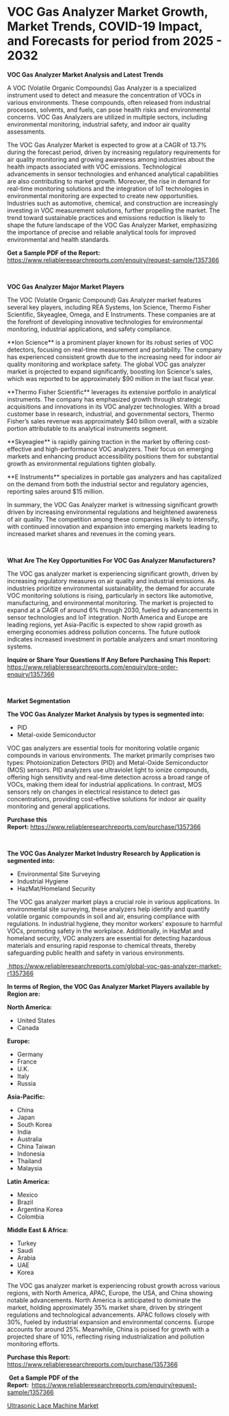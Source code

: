 <p><h1>VOC Gas Analyzer Market Growth, Market Trends, COVID-19 Impact, and Forecasts for period from 2025 - 2032</h1></p><p><strong>VOC Gas Analyzer Market Analysis and Latest Trends</strong></p>
<p><p>A VOC (Volatile Organic Compounds) Gas Analyzer is a specialized instrument used to detect and measure the concentration of VOCs in various environments. These compounds, often released from industrial processes, solvents, and fuels, can pose health risks and environmental concerns. VOC Gas Analyzers are utilized in multiple sectors, including environmental monitoring, industrial safety, and indoor air quality assessments.</p><p>The VOC Gas Analyzer Market is expected to grow at a CAGR of 13.7% during the forecast period, driven by increasing regulatory requirements for air quality monitoring and growing awareness among industries about the health impacts associated with VOC emissions. Technological advancements in sensor technologies and enhanced analytical capabilities are also contributing to market growth. Moreover, the rise in demand for real-time monitoring solutions and the integration of IoT technologies in environmental monitoring are expected to create new opportunities. Industries such as automotive, chemical, and construction are increasingly investing in VOC measurement solutions, further propelling the market. The trend toward sustainable practices and emissions reduction is likely to shape the future landscape of the VOC Gas Analyzer Market, emphasizing the importance of precise and reliable analytical tools for improved environmental and health standards.</p></p>
<p><strong>Get a Sample PDF of the Report:&nbsp;</strong> <a href="https://www.reliableresearchreports.com/enquiry/request-sample/1357366?utm_campaign=2743&utm_medium=2&utm_source=Github&utm_content=ia&utm_term=08042025&utm_id=voc-gas-analyzer">https://www.reliableresearchreports.com/enquiry/request-sample/1357366</a></p>
<p>&nbsp;</p>
<p><strong>VOC Gas Analyzer Major Market Players</strong></p>
<p><p>The VOC (Volatile Organic Compound) Gas Analyzer market features several key players, including REA Systems, Ion Science, Thermo Fisher Scientific, Skyeaglee, Omega, and E Instruments. These companies are at the forefront of developing innovative technologies for environmental monitoring, industrial applications, and safety compliance.</p><p>**Ion Science** is a prominent player known for its robust series of VOC detectors, focusing on real-time measurement and portability. The company has experienced consistent growth due to the increasing need for indoor air quality monitoring and workplace safety. The global VOC gas analyzer market is projected to expand significantly, boosting Ion Science's sales, which was reported to be approximately $90 million in the last fiscal year.</p><p>**Thermo Fisher Scientific** leverages its extensive portfolio in analytical instruments. The company has emphasized growth through strategic acquisitions and innovations in its VOC analyzer technologies. With a broad customer base in research, industrial, and governmental sectors, Thermo Fisher’s sales revenue was approximately $40 billion overall, with a sizable portion attributable to its analytical instruments segment.</p><p>**Skyeaglee** is rapidly gaining traction in the market by offering cost-effective and high-performance VOC analyzers. Their focus on emerging markets and enhancing product accessibility positions them for substantial growth as environmental regulations tighten globally.</p><p>**E Instruments** specializes in portable gas analyzers and has capitalized on the demand from both the industrial sector and regulatory agencies, reporting sales around $15 million.</p><p>In summary, the VOC Gas Analyzer market is witnessing significant growth driven by increasing environmental regulations and heightened awareness of air quality. The competition among these companies is likely to intensify, with continued innovation and expansion into emerging markets leading to increased market shares and revenues in the coming years.</p></p>
<p>&nbsp;</p>
<p><strong>What Are The Key Opportunities For VOC Gas Analyzer Manufacturers?</strong></p>
<p><p>The VOC gas analyzer market is experiencing significant growth, driven by increasing regulatory measures on air quality and industrial emissions. As industries prioritize environmental sustainability, the demand for accurate VOC monitoring solutions is rising, particularly in sectors like automotive, manufacturing, and environmental monitoring. The market is projected to expand at a CAGR of around 6% through 2030, fueled by advancements in sensor technologies and IoT integration. North America and Europe are leading regions, yet Asia-Pacific is expected to show rapid growth as emerging economies address pollution concerns. The future outlook indicates increased investment in portable analyzers and smart monitoring systems.</p></p>
<p><strong>Inquire or Share Your Questions If Any Before Purchasing This Report:</strong> <a href="https://www.reliableresearchreports.com/enquiry/pre-order-enquiry/1357366?utm_campaign=2743&utm_medium=2&utm_source=Github&utm_content=ia&utm_term=08042025&utm_id=voc-gas-analyzer">https://www.reliableresearchreports.com/enquiry/pre-order-enquiry/1357366</a></p>
<p>&nbsp;</p>
<p><strong>Market Segmentation</strong></p>
<p><strong>The VOC Gas Analyzer Market Analysis by types is segmented into:</strong></p>
<p><ul><li>PID</li><li>Metal-oxide Semiconductor</li></ul></p>
<p><p>VOC gas analyzers are essential tools for monitoring volatile organic compounds in various environments. The market primarily comprises two types: Photoionization Detectors (PID) and Metal-Oxide Semiconductor (MOS) sensors. PID analyzers use ultraviolet light to ionize compounds, offering high sensitivity and real-time detection across a broad range of VOCs, making them ideal for industrial applications. In contrast, MOS sensors rely on changes in electrical resistance to detect gas concentrations, providing cost-effective solutions for indoor air quality monitoring and general applications.</p></p>
<p><strong>Purchase this Report:&nbsp;</strong><a href="https://www.reliableresearchreports.com/purchase/1357366?utm_campaign=2743&utm_medium=2&utm_source=Github&utm_content=ia&utm_term=08042025&utm_id=voc-gas-analyzer">https://www.reliableresearchreports.com/purchase/1357366</a></p>
<p>&nbsp;</p>
<p><strong>The VOC Gas Analyzer Market Industry Research by Application is segmented into:</strong></p>
<p><ul><li>Environmental Site Surveying</li><li>Industrial Hygiene</li><li>HazMat/Homeland Security</li></ul></p>
<p><p>The VOC gas analyzer market plays a crucial role in various applications. In environmental site surveying, these analyzers help identify and quantify volatile organic compounds in soil and air, ensuring compliance with regulations. In industrial hygiene, they monitor workers' exposure to harmful VOCs, promoting safety in the workplace. Additionally, in HazMat and homeland security, VOC analyzers are essential for detecting hazardous materials and ensuring rapid response to chemical threats, thereby safeguarding public health and safety in various environments.</p></p>
<p><a href="https://www.reliableresearchreports.com/global-voc-gas-analyzer-market-r1357366?utm_campaign=2743&utm_medium=2&utm_source=Github&utm_content=ia&utm_term=08042025&utm_id=voc-gas-analyzer">&nbsp;https://www.reliableresearchreports.com/global-voc-gas-analyzer-market-r1357366</a></p>
<p><strong>In terms of Region, the VOC Gas Analyzer Market Players available by Region are:</strong></p>
<p>
    <p> <strong> North America: </strong>
        <ul>
            <li>United States</li>
            <li>Canada</li>
        </ul>
        </p> 
    <p> <strong> Europe: </strong>
        <ul>
            <li>Germany</li>
            <li>France</li>
            <li>U.K.</li>
            <li>Italy</li>
            <li>Russia</li>
        </ul>
        </p> 
    <p> <strong> Asia-Pacific: </strong>
        <ul>
            <li>China</li>
            <li>Japan</li>
            <li>South Korea</li>
            <li>India</li>
            <li>Australia</li>
            <li>China Taiwan</li>
            <li>Indonesia</li>
            <li>Thailand</li>
            <li>Malaysia</li>
        </ul>
        </p> 
    <p> <strong> Latin America: </strong>
        <ul>
            <li>Mexico</li>
            <li>Brazil</li>
            <li>Argentina Korea</li>
            <li>Colombia</li>
        </ul>
        </p> 
    <p> <strong> Middle East & Africa: </strong>
        <ul>
            <li>Turkey</li>
            <li>Saudi</li>
            <li>Arabia</li>
            <li>UAE</li>
            <li>Korea</li>
        </ul>
    </p>
    </p>
<p><p>The VOC gas analyzer market is experiencing robust growth across various regions, with North America, APAC, Europe, the USA, and China showing notable advancements. North America is anticipated to dominate the market, holding approximately 35% market share, driven by stringent regulations and technological advancements. APAC follows closely with 30%, fueled by industrial expansion and environmental concerns. Europe accounts for around 25%. Meanwhile, China is poised for growth with a projected share of 10%, reflecting rising industrialization and pollution monitoring efforts.</p></p>
<p><strong>Purchase this Report: </strong><a href="https://www.reliableresearchreports.com/purchase/1357366?utm_campaign=2743&utm_medium=2&utm_source=Github&utm_content=ia&utm_term=08042025&utm_id=voc-gas-analyzer">https://www.reliableresearchreports.com/purchase/1357366</a></p>
<p>&nbsp;<strong>Get a Sample PDF of the Report:&nbsp;&nbsp;</strong><a href="https://www.reliableresearchreports.com/enquiry/request-sample/1357366?utm_campaign=2743&utm_medium=2&utm_source=Github&utm_content=ia&utm_term=08042025&utm_id=voc-gas-analyzer">https://www.reliableresearchreports.com/enquiry/request-sample/1357366</a></p>
<p><strong></strong></p>
<p><p><a href="https://github.com/vilehoaguy/Market-Research-Report-List-1/blob/main/ultrasonic-lace-machine-market.md?utm_campaign=2743&utm_medium=2&utm_source=Github&utm_content=ia&utm_term=08042025&utm_id=voc-gas-analyzer">Ultrasonic Lace Machine Market</a></p></p>